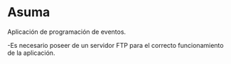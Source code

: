 # Asuma

Aplicación de programación de eventos.

  -Es necesario poseer de un servidor FTP para el correcto funcionamiento de la aplicación.

